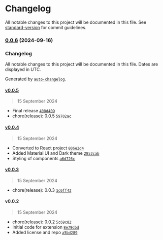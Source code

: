 # Changelog

All notable changes to this project will be documented in this file. See [standard-version](https://github.com/conventional-changelog/standard-version) for commit guidelines.

### [0.0.6](https://github.com/patnaikd/code-collector-js/compare/v0.0.5...v0.0.6) (2024-09-16)

### Changelog

All notable changes to this project will be documented in this file. Dates are displayed in UTC.

Generated by [`auto-changelog`](https://github.com/CookPete/auto-changelog).

#### [v0.0.5](https://github.com/patnaikd/code-collector-js/compare/v0.0.4...v0.0.5)

> 15 September 2024

- Final release [`408d409`](https://github.com/patnaikd/code-collector-js/commit/408d409ba4c0302acb4079710985d5a7016123ae)
- chore(release): 0.0.5 [`59702ac`](https://github.com/patnaikd/code-collector-js/commit/59702ac4b479d0cbb7e1698b35d1084dcdcdb769)

#### [v0.0.4](https://github.com/patnaikd/code-collector-js/compare/v0.0.3...v0.0.4)

> 15 September 2024

- Converted to React project [`806e2d4`](https://github.com/patnaikd/code-collector-js/commit/806e2d4aa6edd13664185015de9503f9824d63b3)
- Added Material UI and Dark theme [`2853cab`](https://github.com/patnaikd/code-collector-js/commit/2853cab1cc3ceb1bae7d437cd7718c3cc94046c8)
- Styling of components [`a6d726c`](https://github.com/patnaikd/code-collector-js/commit/a6d726c8c3989e8c881d4cac869e81bf88e6efc8)

#### [v0.0.3](https://github.com/patnaikd/code-collector-js/compare/v0.0.2...v0.0.3)

> 15 September 2024

- chore(release): 0.0.3 [`1c6ff43`](https://github.com/patnaikd/code-collector-js/commit/1c6ff43d881a9afa3a57cbfa620cbe31d0ca5000)

#### v0.0.2

> 15 September 2024

- chore(release): 0.0.2 [`5c69c82`](https://github.com/patnaikd/code-collector-js/commit/5c69c82604fb357e1bc16739d935ea1b5009b0ac)
- Initial code for extension [`8e79dbd`](https://github.com/patnaikd/code-collector-js/commit/8e79dbdb44c35738945703d792889daa4ade1faf)
- Added license and repo [`a5bd289`](https://github.com/patnaikd/code-collector-js/commit/a5bd289716c49151fe31ca7ba9b499a55ad07e27)

